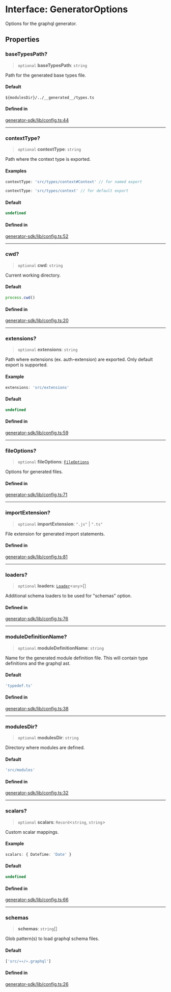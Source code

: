 # Interface: GeneratorOptions

Options for the graphql generator.

## Properties

### baseTypesPath?

> `optional` **baseTypesPath**: `string`

Path for the generated base types file.

#### Default

`${modulesDir}/../__generated__/types.ts`

#### Defined in

[generator-sdk/lib/config.ts:44](https://github.com/andreisergiu98/baeta/blob/4c16a2c8fa14b6d48e42b6a2c2893542bd64b987/packages/generator-sdk/lib/config.ts#L44)

***

### contextType?

> `optional` **contextType**: `string`

Path where the context type is exported.

#### Examples

```ts
contextType: 'src/types/context#Context' // for named export
```

```ts
contextType: 'src/types/context' // for default export
```

#### Default

```ts
undefined
```

#### Defined in

[generator-sdk/lib/config.ts:52](https://github.com/andreisergiu98/baeta/blob/4c16a2c8fa14b6d48e42b6a2c2893542bd64b987/packages/generator-sdk/lib/config.ts#L52)

***

### cwd?

> `optional` **cwd**: `string`

Current working directory.

#### Default

```ts
process.cwd()
```

#### Defined in

[generator-sdk/lib/config.ts:20](https://github.com/andreisergiu98/baeta/blob/4c16a2c8fa14b6d48e42b6a2c2893542bd64b987/packages/generator-sdk/lib/config.ts#L20)

***

### extensions?

> `optional` **extensions**: `string`

Path where extensions (ex. auth-extension) are exported. Only default export is supported.

#### Example

```ts
extensions: 'src/extensions'
```

#### Default

```ts
undefined
```

#### Defined in

[generator-sdk/lib/config.ts:59](https://github.com/andreisergiu98/baeta/blob/4c16a2c8fa14b6d48e42b6a2c2893542bd64b987/packages/generator-sdk/lib/config.ts#L59)

***

### fileOptions?

> `optional` **fileOptions**: [`FileOptions`](../../generator-sdk/interfaces/FileOptions.md)

Options for generated files.

#### Defined in

[generator-sdk/lib/config.ts:71](https://github.com/andreisergiu98/baeta/blob/4c16a2c8fa14b6d48e42b6a2c2893542bd64b987/packages/generator-sdk/lib/config.ts#L71)

***

### importExtension?

> `optional` **importExtension**: `".js"` \| `".ts"`

File extension for generated import statements.

#### Defined in

[generator-sdk/lib/config.ts:81](https://github.com/andreisergiu98/baeta/blob/4c16a2c8fa14b6d48e42b6a2c2893542bd64b987/packages/generator-sdk/lib/config.ts#L81)

***

### loaders?

> `optional` **loaders**: [`Loader`](../../generator-sdk/interfaces/Loader.md)\<`any`\>[]

Additional schema loaders to be used for "schemas" option.

#### Defined in

[generator-sdk/lib/config.ts:76](https://github.com/andreisergiu98/baeta/blob/4c16a2c8fa14b6d48e42b6a2c2893542bd64b987/packages/generator-sdk/lib/config.ts#L76)

***

### moduleDefinitionName?

> `optional` **moduleDefinitionName**: `string`

Name for the generated module definition file. This will contain type definitions and the graphql ast.

#### Default

```ts
'typedef.ts'
```

#### Defined in

[generator-sdk/lib/config.ts:38](https://github.com/andreisergiu98/baeta/blob/4c16a2c8fa14b6d48e42b6a2c2893542bd64b987/packages/generator-sdk/lib/config.ts#L38)

***

### modulesDir?

> `optional` **modulesDir**: `string`

Directory where modules are defined.

#### Default

```ts
'src/modules'
```

#### Defined in

[generator-sdk/lib/config.ts:32](https://github.com/andreisergiu98/baeta/blob/4c16a2c8fa14b6d48e42b6a2c2893542bd64b987/packages/generator-sdk/lib/config.ts#L32)

***

### scalars?

> `optional` **scalars**: `Record`\<`string`, `string`\>

Custom scalar mappings.

#### Example

```ts
scalars: { DateTime: 'Date' }
```

#### Default

```ts
undefined
```

#### Defined in

[generator-sdk/lib/config.ts:66](https://github.com/andreisergiu98/baeta/blob/4c16a2c8fa14b6d48e42b6a2c2893542bd64b987/packages/generator-sdk/lib/config.ts#L66)

***

### schemas

> **schemas**: `string`[]

Glob pattern(s) to load graphql schema files.

#### Default

```ts
['src/∗∗/∗.graphql']
```

#### Defined in

[generator-sdk/lib/config.ts:26](https://github.com/andreisergiu98/baeta/blob/4c16a2c8fa14b6d48e42b6a2c2893542bd64b987/packages/generator-sdk/lib/config.ts#L26)
